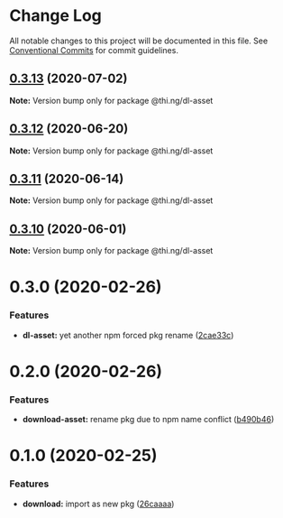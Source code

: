 # Change Log

All notable changes to this project will be documented in this file.
See [Conventional Commits](https://conventionalcommits.org) for commit guidelines.

## [0.3.13](https://github.com/thi-ng/umbrella/compare/@thi.ng/dl-asset@0.3.12...@thi.ng/dl-asset@0.3.13) (2020-07-02)

**Note:** Version bump only for package @thi.ng/dl-asset





## [0.3.12](https://github.com/thi-ng/umbrella/compare/@thi.ng/dl-asset@0.3.11...@thi.ng/dl-asset@0.3.12) (2020-06-20)

**Note:** Version bump only for package @thi.ng/dl-asset





## [0.3.11](https://github.com/thi-ng/umbrella/compare/@thi.ng/dl-asset@0.3.10...@thi.ng/dl-asset@0.3.11) (2020-06-14)

**Note:** Version bump only for package @thi.ng/dl-asset





## [0.3.10](https://github.com/thi-ng/umbrella/compare/@thi.ng/dl-asset@0.3.9...@thi.ng/dl-asset@0.3.10) (2020-06-01)

**Note:** Version bump only for package @thi.ng/dl-asset





# 0.3.0 (2020-02-26)


### Features

* **dl-asset:** yet another npm forced pkg rename ([2cae33c](https://github.com/thi-ng/umbrella/commit/2cae33cabd379b3d449079edfc255d9cf56c34a5))





# 0.2.0 (2020-02-26)


### Features

* **download-asset:** rename pkg due to npm name conflict ([b490b46](https://github.com/thi-ng/umbrella/commit/b490b46994333103f653514c96531637d903202d))





# 0.1.0 (2020-02-25)


### Features

* **download:** import as new pkg ([26caaaa](https://github.com/thi-ng/umbrella/commit/26caaaadf6c3f7b6bb83e8a4160a91b7e2db8714))
